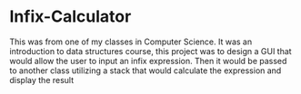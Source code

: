 # Infix-Calculator
This was from one of my classes in Computer Science.  It was an introduction to data structures course, this project was to design a GUI that would allow the user to input an infix expression.  Then it would be passed to another class utilizing a stack that would calculate the expression and display the result
